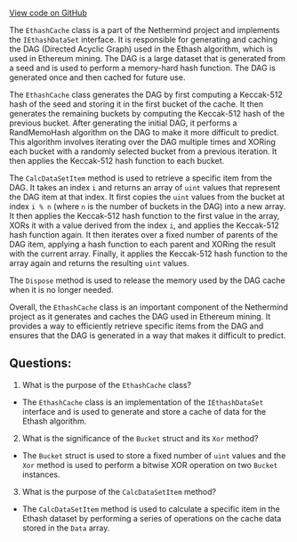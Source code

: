 [View code on GitHub](https://github.com/NethermindEth/nethermind/src/Nethermind/Nethermind.Consensus.Ethash/EthashCache.cs)

The `EthashCache` class is a part of the Nethermind project and implements the `IEthashDataSet` interface. It is responsible for generating and caching the DAG (Directed Acyclic Graph) used in the Ethash algorithm, which is used in Ethereum mining. The DAG is a large dataset that is generated from a seed and is used to perform a memory-hard hash function. The DAG is generated once and then cached for future use.

The `EthashCache` class generates the DAG by first computing a Keccak-512 hash of the seed and storing it in the first bucket of the cache. It then generates the remaining buckets by computing the Keccak-512 hash of the previous bucket. After generating the initial DAG, it performs a RandMemoHash algorithm on the DAG to make it more difficult to predict. This algorithm involves iterating over the DAG multiple times and XORing each bucket with a randomly selected bucket from a previous iteration. It then applies the Keccak-512 hash function to each bucket.

The `CalcDataSetItem` method is used to retrieve a specific item from the DAG. It takes an index `i` and returns an array of `uint` values that represent the DAG item at that index. It first copies the `uint` values from the bucket at index `i % n` (where `n` is the number of buckets in the DAG) into a new array. It then applies the Keccak-512 hash function to the first value in the array, XORs it with a value derived from the index `i`, and applies the Keccak-512 hash function again. It then iterates over a fixed number of parents of the DAG item, applying a hash function to each parent and XORing the result with the current array. Finally, it applies the Keccak-512 hash function to the array again and returns the resulting `uint` values.

The `Dispose` method is used to release the memory used by the DAG cache when it is no longer needed.

Overall, the `EthashCache` class is an important component of the Nethermind project as it generates and caches the DAG used in Ethereum mining. It provides a way to efficiently retrieve specific items from the DAG and ensures that the DAG is generated in a way that makes it difficult to predict.
## Questions: 
 1. What is the purpose of the `EthashCache` class?
- The `EthashCache` class is an implementation of the `IEthashDataSet` interface and is used to generate and store a cache of data for the Ethash algorithm.

2. What is the significance of the `Bucket` struct and its `Xor` method?
- The `Bucket` struct is used to store a fixed number of `uint` values and the `Xor` method is used to perform a bitwise XOR operation on two `Bucket` instances.

3. What is the purpose of the `CalcDataSetItem` method?
- The `CalcDataSetItem` method is used to calculate a specific item in the Ethash dataset by performing a series of operations on the cache data stored in the `Data` array.